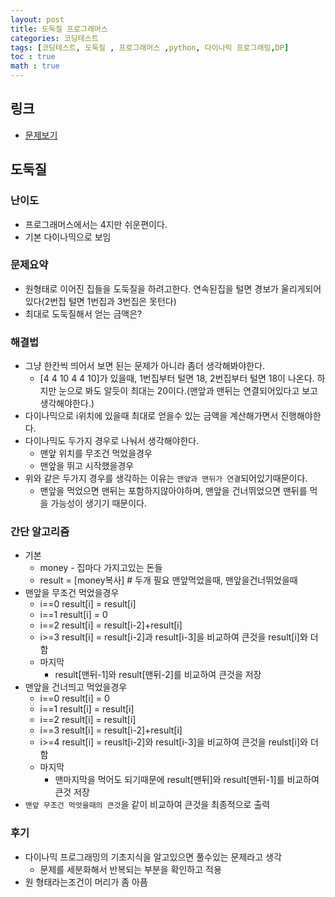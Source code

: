 ```yaml
---
layout: post
title: 도둑질 프로그래머스
categories: 코딩테스트
tags: [코딩테스트, 도둑질 , 프로그래머스 ,python, 다이나믹 프로그래밍,DP]
toc : true
math : true
---
```


## 링크
- [문제보기](https://programmers.co.kr/learn/courses/30/lessons/42897)

## 도둑질

### 난이도
- 프로그래머스에서는 4지만 쉬운편이다.
- 기본 다이나믹으로 보임


### 문제요약
- 원형태로 이어진 집들을 도둑질을 하려고한다. 연속된집을 털면 경보가 울리게되어있다(2번집 털면 1번집과 3번집은 못턴다)
- 최대로 도둑질해서 얻는 금액은?


### 해결법
- 그냥 한칸씩 띄어서 보면 된는 문제가 아니라 좀더 생각해봐야한다.
  - [4 4 10 4 4 10]가 있을때, 1번집부터 털면 18, 2번집부터 털면 18이 나온다. 하지만 눈으로 봐도 알듯이 최대는 20이다.(맨앞과 맨뒤는 연결되어있다고 보고 생각해야한다.)
- 다이나믹으로 i위치에 있을때 최대로 얻을수 있는 금액을 계산해가면서 진행해야한다.
- 다이나믹도 두가지 경우로 나눠서 생각해야한다.
  - 맨앞 위치를 무조건 먹었을경우
  - 맨앞을 뛰고 시작했을경우
- 위와 같은 두가지 경우를 생각하는 이유는 `맨앞과 맨뒤가 연결`되어있기때문이다.
  - 맨앞을 먹었으면 맨뒤는 포함하지않아야하며, 맨앞을 건너뛰었으면 맨뒤를 먹을 가능성이 생기기 때문이다.

### 간단 알고리즘
- 기본
  - money - 집마다 가지고있는 돈들
  - result = [money복사] # 두개 필요 맨앞먹었을때, 맨앞을건너뛰었을때
- 맨앞을 무조건 먹었을경우
  - i==0 result[i] = result[i]
  - i==1 result[i] = 0
  - i==2 result[i] = result[i-2]+result[i]
  - i>=3 result[i] = result[i-2]과 result[i-3]을 비교하여 큰것을 result[i]와 더함
  - 마지막
    - result[맨뒤-1]와 result[맨뒤-2]를 비교하여 큰것을 저장
- 맨앞을 건너띄고 먹었을경우
  - i==0 result[i] = 0
  - i==1 result[i] = result[i]
  - i==2 result[i] = result[i]
  - i==3 result[i] = result[i-2]+result[i]
  - i>=4 result[i] = reuslt[i-2]와 result[i-3]을 비교하여 큰것을 reulst[i]와 더함
  - 마지막
    - 맨마지막을 먹어도 되기때문에 result[맨뒤]와 result[맨뒤-1]를 비교하여 큰것 저장
- `맨앞 무조건 먹엇을때의 큰것`을 같이 비교하여 큰것을 최종적으로 출력


### 후기
- 다이나믹 프로그래밍의 기초지식을 알고있으면 풀수있는 문제라고 생각
  - 문제를 세분화해서 반복되는 부분을 확인하고 적용
- 원 형태라는조건이 머리가 좀 아픔
